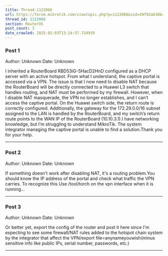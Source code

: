 ```yaml
---
title: Thread-1122066
url: https://forum.mikrotik.com/viewtopic.php?p=1122066&sid=49f92a630bc7970d8ca50523be880e8f#p1122066
thread_id: 1122066
section: RouterOS
post_count: 3
date_crawled: 2025-02-03T13:24:57.734939
---
```


### Post 1
Author: Unknown
Date: Unknown

I inherited a RouterBoard RBD53iG-5HacD2HnD configured as a DHCP server with an active hotspot. From what I understand, the captive portal is accessed via a VPN. The issue is that I now need to disable NAT because the RouterBoard will be directly connected to a Huawei L3 switch that handles routing, and NAT must be performed by my firewall. However, when I disable NAT masquerade, the VPN no longer establishes, and I can’t access the captive portal. On the Huawei switch side, the return route is correctly configured. Additionally, the gateway for the 172.29.0.0/16 subnet assigned to the LAN is handled by the RouterBoard, and my switch’s return route points to the WAN IP of the RouterBoard (10.10.3.1).I have networking knowledge, but I’m struggling to understand MikroTik. The system integrator managing the captive portal is unable to find a solution.Thank you for your help.

---
### Post 2
Author: Unknown
Date: Unknown

If something doesn't work after disabling NAT, it's a routing problem.You should know the IP address of the portal and check what traffic the VPN carries. To recognize this Use /tool/torch on the vpn interface when it is running...

---
### Post 3
Author: Unknown
Date: Unknown

Or better yet, export the config of the router and post it here since I'm expecting to see some firewall/NAT rules added to the hotspot chain system by the integrator that affect the VPN/export file=anynameyouwish(minus sensitive info like public IPs, serial number, passwords, etc.)

---

